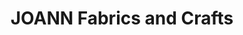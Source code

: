 ---
title: "JOANN Fabrics and Crafts"
url: /north-point-plaza/joann-fabrics-and-crafts/
shop: craft
---